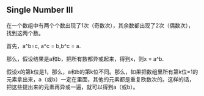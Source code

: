 ## Single Number III

在一个数组中有两个个数出现了1次（奇数次），其余数都出现了2次（偶数次），找到这两个数。

首先，a^b=c, a^c = b,b^c = a.

那么，假设结果是a和b，把所有数都异或起来，得到x，则x = a^b.

假设x的第k位是1，那么，a和b的第k位不同。那么，如果把数组里所有第k位=1的元素拿出来，a（或b）一定在里面，其他的元素都是重复欧数次的。这样的话，把这些提出来的元素再异或一遍，就可以得到a（或b）。